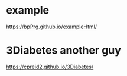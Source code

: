 # example
https://bpPrg.github.io/exampleHtml/


# 3Diabetes another guy
https://cpreid2.github.io/3Diabetes/
